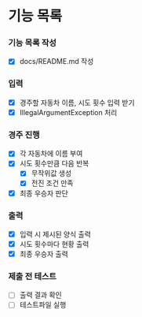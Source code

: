 # 기능 목록

### 기능 목록 작성
- [x] docs/README.md 작성

### 입력
- [x] 경주할 자동차 이름, 시도 횟수 입력 받기
- [x] IllegalArgumentException 처리

### 경주 진행
- [x] 각 자동차에 이름 부여
- [x] 시도 횟수만큼 다음 반복
  - [x] 무작위값 생성
  - [x] 전진 조건 만족
- [x] 최종 우승자 판단

### 출력
- [x] 입력 시 제시된 양식 출력
- [x] 시도 횟수마다 현황 출력
- [x] 최종 우승자 출력

### 제출 전 테스트
- [ ] 출력 결과 확인
- [ ] 테스트파일 실행